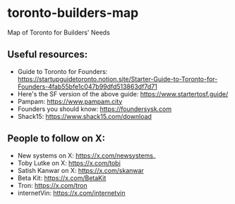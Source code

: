 # toronto-builders-map
Map of Toronto for Builders' Needs


## Useful resources:
* Guide to Toronto for Founders: https://startupguidetoronto.notion.site/Starter-Guide-to-Toronto-for-Founders-4fab55bfe1c047b99dfd513863df7d71
* Here's the SF version of the above guide: https://www.startertosf.guide/
* Pampam: https://www.pampam.city
* Founders you should know: https://foundersysk.com
* Shack15: https://www.shack15.com/download

## People to follow on X:
* New systems on X: https://x.com/newsystems_
* Toby Lutke on X: https://x.com/tobi
* Satish Kanwar on X: https://x.com/skanwar
* Beta Kit: https://x.com/BetaKit
* Tron: https://x.com/tron
* internetVin: https://x.com/internetvin
